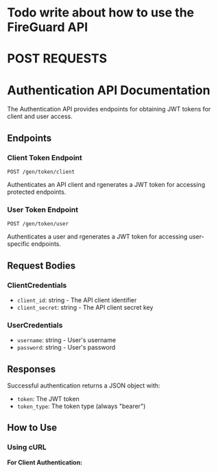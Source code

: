 
# Todo write about how to use the FireGuard API

# POST REQUESTS

# Authentication API Documentation

The Authentication API provides endpoints for obtaining JWT tokens for client and user access.

## Endpoints

### Client Token Endpoint
`POST /gen/token/client`

Authenticates an API client and rgenerates a JWT token for accessing protected endpoints.

### User Token Endpoint
`POST /gen/token/user`

Authenticates a user and rgenerates a JWT token for accessing user-specific endpoints.

## Request Bodies

### ClientCredentials
- `client_id`: string - The API client identifier
- `client_secret`: string - The API client secret key

### UserCredentials
- `username`: string - User's username
- `password`: string - User's password

## Responses
Successful authentication returns a JSON object with:
- `token`: The JWT token
- `token_type`: The token type (always "bearer")

## How to Use

### Using cURL

**For Client Authentication:**